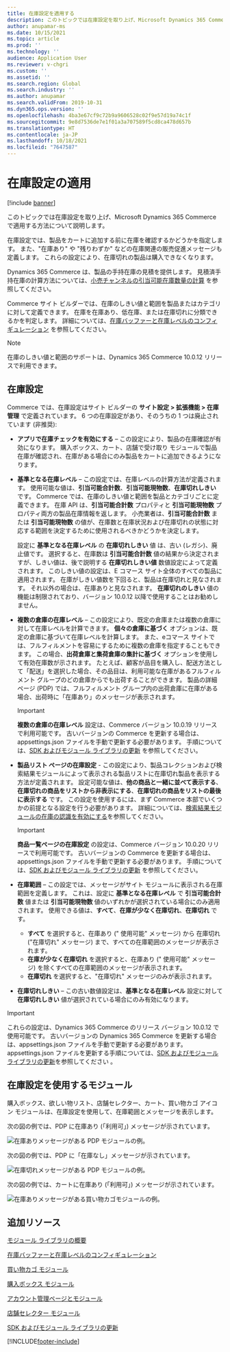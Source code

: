 ```yaml
---
title: 在庫設定を適用する
description: このトピックでは在庫設定を取り上げ、Microsoft Dynamics 365 Commerce で適用する方法について説明します。
author: anupamar-ms
ms.date: 10/15/2021
ms.topic: article
ms.prod: ''
ms.technology: ''
audience: Application User
ms.reviewer: v-chgri
ms.custom: ''
ms.assetid: ''
ms.search.region: Global
ms.search.industry: ''
ms.author: anupamar
ms.search.validFrom: 2019-10-31
ms.dyn365.ops.version: ''
ms.openlocfilehash: 4ba3e67cf9c72b9a9606528c02f9e57d19a74c1f
ms.sourcegitcommit: 9e8d7536de7e1f01a3a707589f5cd8ca478d657b
ms.translationtype: HT
ms.contentlocale: ja-JP
ms.lasthandoff: 10/18/2021
ms.locfileid: "7647587"
---
```

# <a name="apply-inventory-settings"></a>在庫設定の適用

[!include [banner](includes/banner.md)]

このトピックでは在庫設定を取り上げ、Microsoft Dynamics 365 Commerce で適用する方法について説明します。

在庫設定では、製品をカートに追加する前に在庫を確認するかどうかを指定します。 また、"在庫あり" や "残りわずか" などの在庫関連の販売促進メッセージも定義します。 これらの設定により、在庫切れの製品は購入できなくなります。

Dynamics 365 Commerce は、製品の手持在庫の見積を提供します。 見積済手持在庫の計算方法については、[小売チャンネルの引当可能在庫数量の計算](calculated-inventory-retail-channels.md) を参照してください。

Commerce サイト ビルダーでは、在庫のしきい値と範囲を製品またはカテゴリに対して定義できます。 在庫を在庫あり、低在庫、または在庫切れに分類できるかを判定します。 詳細については、[在庫バッファーと在庫レベルのコンフィギュレーション](inventory-buffers-levels.md) を参照してください。

> [!NOTE]
> 在庫のしきい値と範囲のサポートは、Dynamics 365 Commerce 10.0.12 リリースで利用できます。

## <a name="inventory-settings"></a>在庫設定

Commerce では、在庫設定はサイト ビルダーの **サイト設定 \> 拡張機能 \> 在庫管理** で定義されています。 6 つの在庫設定があり、そのうちの 1 つは廃止されています (非推奨):

- **アプリで在庫チェックを有効にする** – この設定により、製品の在庫確認が有効になります。 購入ボックス、カート、店舗で受け取り モジュールで製品在庫が確認され、在庫がある場合にのみ製品をカートに追加できるようになります。
- **基準となる在庫レベル** – この設定では、在庫レベルの計算方法が定義されます。 使用可能な値は、**引当可能合計数**、**引当可能現物数**、**在庫切れしきい** です。 Commerce では、在庫のしきい値と範囲を製品とカテゴリごとに定義できます。 在庫 API は、**引当可能合計数** プロパティと **引当可能現物数** プロパティ両方の製品在庫情報を返します。 小売業者は、**引当可能合計数** または **引当可能現物数** の値が、在庫数と在庫状況および在庫切れの状態に対応する範囲を決定するために使用されるべきかどうかを決定します。

    設定に **基準となる在庫レベル** の **在庫切れしきい** 値 は、古い (レガシ)、廃止値です。 選択すると、在庫数は **引当可能合計数** 値の結果から決定されますが、しきい値は、後で説明する **在庫切れしきい値** 数値設定によって定義されます。 このしきい値の設定は、E コマース サイト全体のすべての製品に適用されます。 在庫がしきい値数を下回ると、製品は在庫切れと見なされます。 それ以外の場合は、在庫ありと見なされます。 **在庫切れのしきい** 値の機能は制限されており、バージョン 10.0.12 以降で使用することはお勧めしません。

- **複数の倉庫の在庫レベル** – この設定により、既定の倉庫または複数の倉庫に対して在庫レベルを計算できます。 **個々の倉庫に基づく** オプションは、既定の倉庫に基づいて在庫レベルを計算します。 また、eコマース サイトでは、フルフィルメントを容易にするために複数の倉庫を指定することもできます。 この場合、**出荷倉庫と集荷倉庫の集計に基づく** オプションを使用して有効在庫数が示されます。 たとえば、顧客が品目を購入し、配送方法として「配送」を選択した場合、その品目は、利用可能な在庫があるフルフィルメント グループのどの倉庫からでも出荷することができます。 製品の詳細ページ (PDP) では、フルフィルメント グループ内の出荷倉庫に在庫がある場合、出荷時に「在庫あり」のメッセージが表示されます。 

    > [!IMPORTANT] 
    > **複数の倉庫の在庫レベル** 設定は、Commerce バージョン 10.0.19 リリースで利用可能です。 古いバージョンの Commerce を更新する場合は、appsettings.json ファイルを手動で更新する必要があります。 手順については、[SDK およびモジュール ライブラリの更新](e-commerce-extensibility/sdk-updates.md#update-the-appsettingsjson-file) を参照してください。

- **製品リスト ページの在庫設定** - この設定により、製品コレクションおよび検索結果モジュールによって表示される製品リストに在庫切れ製品を表示する方法が定義されます。 設定可能な値は、**他の商品と一緒に並べて表示する**、**在庫切れの商品をリストから非表示にする**、**在庫切れの商品をリストの最後に表示する** です。 この設定を使用するには、まず Commerce 本部でいくつかの前提となる設定を行う必要があります。 詳細については、[検索結果モジュールの在庫の認識を有効にする](search-result-module.md#enable-inventory-awareness-for-the-search-results-module)を参照してください。

    > [!IMPORTANT] 
    > **商品一覧ページの在庫設定** の設定は、Commerce バージョン 10.0.20 リリースで利用可能です。 古いバージョンの Commerce を更新する場合は、appsettings.json ファイルを手動で更新する必要があります。 手順については、[SDK およびモジュール ライブラリの更新](e-commerce-extensibility/sdk-updates.md#update-the-appsettingsjson-file) を参照してください。

- **在庫範囲** – この設定では、メッセージがサイト モジュールに表示される在庫範囲を定義します。 これは、設定に **基準となる在庫レベル** で **引当可能合計数** 値または **引当可能現物数** 値のいずれかが選択されている場合にのみ適用されます。 使用できる値は、**すべて**、**在庫が少なく在庫切れ**、**在庫切れ** です。

    - **すべて** を選択すると、在庫あり (" 使用可能" メッセージ) から 在庫切れ ("在庫切れ" メッセージ) まで、すべての在庫範囲のメッセージが表示されます。
    - **在庫が少なく在庫切れ** を選択すると、在庫あり (" 使用可能" メッセージ) を除くすべての在庫範囲のメッセージが表示されます。
    - **在庫切れ** を選択すると、"在庫切れ" メッセージのみが表示されます。

- **在庫切れしきい** – この古い数値設定は、**基準となる在庫レベル** 設定に対して **在庫切れしきい** 値が選択されている場合にのみ有効になります。

> [!IMPORTANT] 
> これらの設定は、Dynamics 365 Commerce のリリース バージョン 10.0.12 で使用可能です。 古いバージョンの Dynamics 365 Commerce を更新する場合は、appsettings.json ファイルを手動で更新する必要があります。 appsettings.json ファイルを更新する手順については、[SDK およびモジュール ライブラリの更新](e-commerce-extensibility/sdk-updates.md#update-the-appsettingsjson-file)を参照してください 。

## <a name="modules-that-use-inventory-settings"></a>在庫設定を使用するモジュール

購入ボックス、欲しい物リスト、店舗セレクター、カート、買い物カゴ アイコン モジュールは、在庫設定を使用して、在庫範囲とメッセージを表示します。

次の図の例では、PDP に在庫あり (「利用可」) メッセージが示されています。

![在庫ありメッセージがある PDP モジュールの例。](./media/pdp-InStock.png)

次の図の例では、PDP に「在庫なし」メッセージが示されています。

![在庫切れメッセージがある PDP モジュールの例。](./media/pdp-outofstock.png)

次の図の例では、カートに在庫あり (「利用可」) メッセージが示されています。

![在庫ありメッセージがある買い物カゴモジュールの例。](./media/cart-instock.png)

## <a name="additional-resources"></a>追加リソース

[モジュール ライブラリの概要](starter-kit-overview.md)

[在庫バッファーと在庫レベルのコンフィギュレーション](inventory-buffers-levels.md)

[買い物カゴ モジュール](add-cart-module.md)

[購入ボックス モジュール](add-buy-box.md)

[アカウント管理ページとモジュール](account-management.md)

[店舗セレクター モジュール](store-selector.md)

[SDK およびモジュール ライブラリの更新](e-commerce-extensibility/sdk-updates.md)


[!INCLUDE[footer-include](../includes/footer-banner.md)]
